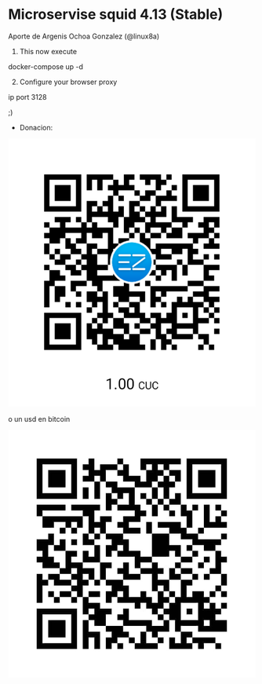 # Microservise squid 4.13 (Stable)

Aporte de Argenis Ochoa Gonzalez (@linux8a)

1. This now execute

docker-compose up -d


2. Configure your browser proxy

ip port 3128


;)


* Donacion:

![Donacion](../.donacion_enzona.png)

o un usd en bitcoin

![Donacion](../.donacion_bitcoin.png)
